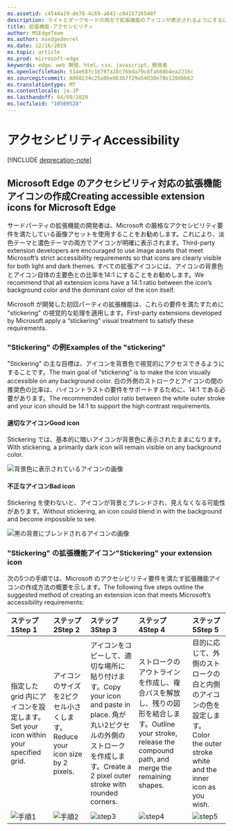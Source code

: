 ```yaml
---
ms.assetid: c4544a19-de78-4c69-a042-c0415726548f
description: ライトとダークモードの両方で拡張機能のアイコンが表示されるようにするには、アクセシビリティガイドに従います。
title: 拡張機能-アクセシビリティ
author: MSEdgeTeam
ms.author: msedgedevrel
ms.date: 12/16/2019
ms.topic: article
ms.prod: microsoft-edge
keywords: edge、web 開発、html、css、javascript、開発者
ms.openlocfilehash: 514e68fc1b797a28c76bda79c8fab88b4ea2216c
ms.sourcegitcommit: 6860234c25a8be863b7f29a54838e78e120dbb62
ms.translationtype: MT
ms.contentlocale: ja-JP
ms.lasthandoff: 04/09/2020
ms.locfileid: "10569528"
---
```

# <span data-ttu-id="1642e-104">アクセシビリティ</span><span class="sxs-lookup"><span data-stu-id="1642e-104">Accessibility</span></span>  

[!INCLUDE [deprecation-note](../includes/deprecation-note.md)]  

## <span data-ttu-id="1642e-105">Microsoft Edge のアクセシビリティ対応の拡張機能アイコンの作成</span><span class="sxs-lookup"><span data-stu-id="1642e-105">Creating accessible extension icons for Microsoft Edge</span></span>

<span data-ttu-id="1642e-106">サードパーティの拡張機能の開発者は、Microsoft の厳格なアクセシビリティ要件を満たしている画像アセットを使用することをお勧めします。これにより、淡色テーマと濃色テーマの両方でアイコンが明確に表示されます。</span><span class="sxs-lookup"><span data-stu-id="1642e-106">Third-party extension developers are encouraged to use image assets that meet Microsoft’s strict accessibility requirements so that icons are clearly visible for both light and dark themes.</span></span> <span data-ttu-id="1642e-107">すべての拡張アイコンには、アイコンの背景色とアイコン自体の主要色との比率を14:1 にすることをお勧めします。</span><span class="sxs-lookup"><span data-stu-id="1642e-107">We recommend that all extension icons have a 14:1 ratio between the icon’s background color and the dominant color of the icon itself.</span></span>


<span data-ttu-id="1642e-108">Microsoft が開発した初回パーティの拡張機能は、これらの要件を満たすために "stickering" の視覚的な処理を適用します。</span><span class="sxs-lookup"><span data-stu-id="1642e-108">First-party extensions developed by Microsoft apply a “stickering” visual treatment to satisfy these requirements.</span></span>

### <span data-ttu-id="1642e-109">"Stickering" の例</span><span class="sxs-lookup"><span data-stu-id="1642e-109">Examples of the "stickering"</span></span>

<span data-ttu-id="1642e-110">"Stickering" の主な目標は、アイコンを背景色で視覚的にアクセスできるようにすることです。</span><span class="sxs-lookup"><span data-stu-id="1642e-110">The main goal of “stickering” is to make the icon visually accessible on any background color.</span></span> <span data-ttu-id="1642e-111">白の外側のストロークとアイコンの間の推奨色の比率は、ハイコントラストの要件をサポートするために、14:1 である必要があります。</span><span class="sxs-lookup"><span data-stu-id="1642e-111">The recommended color ratio between the white outer stroke and your icon should be 14:1 to support the high contrast requirements.</span></span>

#### <span data-ttu-id="1642e-112">適切なアイコン</span><span class="sxs-lookup"><span data-stu-id="1642e-112">Good icon</span></span>
<span data-ttu-id="1642e-113">Stickering では、基本的に暗いアイコンが背景色に表示されたままになります。</span><span class="sxs-lookup"><span data-stu-id="1642e-113">With stickering, a primarily dark icon will remain visible on any background color.</span></span>


![背景色に表示されているアイコンの画像](./../media/accessibility-light-to-dark-good.png)

#### <span data-ttu-id="1642e-115">不正なアイコン</span><span class="sxs-lookup"><span data-stu-id="1642e-115">Bad icon</span></span>
<span data-ttu-id="1642e-116">Stickering を使わないと、アイコンが背景とブレンドされ、見えなくなる可能性があります。</span><span class="sxs-lookup"><span data-stu-id="1642e-116">Without stickering, an icon could blend in with the background and become impossible to see.</span></span>


![黒の背景にブレンドされるアイコンの画像](./../media/accessibility-light-to-dark-bad.png)

### <span data-ttu-id="1642e-118">"Stickering" の拡張機能アイコン</span><span class="sxs-lookup"><span data-stu-id="1642e-118">"Stickering" your extension icon</span></span>

<span data-ttu-id="1642e-119">次の5つの手順では、Microsoft のアクセシビリティ要件を満たす拡張機能アイコンの作成方法の概要を示します。</span><span class="sxs-lookup"><span data-stu-id="1642e-119">The following five steps outline the suggested method of creating an extension icon that meets Microsoft’s accessibility requirements:</span></span>


| <span data-ttu-id="1642e-120">ステップ 1</span><span class="sxs-lookup"><span data-stu-id="1642e-120">Step 1</span></span>                                       | <span data-ttu-id="1642e-121">ステップ 2</span><span class="sxs-lookup"><span data-stu-id="1642e-121">Step 2</span></span>                                       | <span data-ttu-id="1642e-122">ステップ 3</span><span class="sxs-lookup"><span data-stu-id="1642e-122">Step 3</span></span>                                                                                 | <span data-ttu-id="1642e-123">ステップ 4</span><span class="sxs-lookup"><span data-stu-id="1642e-123">Step 4</span></span>                                                                          | <span data-ttu-id="1642e-124">ステップ 5</span><span class="sxs-lookup"><span data-stu-id="1642e-124">Step 5</span></span>                                                       |
|:---------------------------------------------|:---------------------------------------------|:---------------------------------------------------------------------------------------|:--------------------------------------------------------------------------------|:-------------------------------------------------------------|
| <span data-ttu-id="1642e-125">指定した grid 内にアイコンを設定します。</span><span class="sxs-lookup"><span data-stu-id="1642e-125">Set your icon within your specified grid.</span></span>    | <span data-ttu-id="1642e-126">アイコンのサイズを2ピクセル小さくします。</span><span class="sxs-lookup"><span data-stu-id="1642e-126">Reduce your icon size by 2 pixels.</span></span>           | <span data-ttu-id="1642e-127">アイコンをコピーして、適切な場所に貼り付けます。</span><span class="sxs-lookup"><span data-stu-id="1642e-127">Copy your icon and paste in place.</span></span> <span data-ttu-id="1642e-128">角が丸い2ピクセルの外側のストロークを作成します。</span><span class="sxs-lookup"><span data-stu-id="1642e-128">Create a 2 pixel outer stroke with rounded corners.</span></span> | <span data-ttu-id="1642e-129">ストロークのアウトラインを作成し、複合パスを解放し、残りの図形を結合します。</span><span class="sxs-lookup"><span data-stu-id="1642e-129">Outline your stroke, release the compound path, and merge the remaining shapes.</span></span> | <span data-ttu-id="1642e-130">目的に応じて、外側のストロークの白と内側のアイコンの色を設定します。</span><span class="sxs-lookup"><span data-stu-id="1642e-130">Color the outer stroke white and the inner icon as you wish.</span></span> |
| ![手順1](./../media/accessibility-step1.png) | ![手順2](./../media/accessibility-step2.png) | ![step3](./../media/accessibility-step3.png)                                           | ![step4](./../media/accessibility-step4.png)                                    | ![step5](./../media/accessibility-step5.png)                 |

